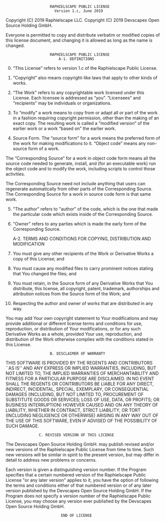                         RAPHIELSCAPE PUBLIC LICENSE
                          Version 1.c, June 2019

 Copyright (C) 2019 Raphielscape LLC.
 Copyright (C) 2019 Devscapes Open Source Holding GmbH.

  Everyone is permitted to copy and distribute verbatim or modified
 copies of this license document, and changing it is allowed as long
 as the name is changed.

                        RAPHIELSCAPE PUBLIC LICENSE
                            A-1. DEFINITIONS

0. “This License” refers to version 1.c of the Raphielscape Public License.

1. “Copyright” also means copyright-like laws that apply to other kinds of works.

2. “The Work" refers to any copyrightable work licensed under this License. Each licensee is addressed as “you”.
   “Licensees” and “recipients” may be individuals or organizations.

3. To “modify” a work means to copy from or adapt all or part of the work in a fashion requiring copyright permission,
   other than the making of an exact copy. The resulting work is called a “modified version” of the earlier work
   or a work “based on” the earlier work.

4. Source Form. The “source form” for a work means the preferred form of the work for making modifications to it.
   “Object code” means any non-source form of a work.

  The “Corresponding Source” for a work in object code form means all the source code needed to generate, install, and
  (for an executable work) run the object code and to modify the work, including scripts to control those activities.

  The Corresponding Source need not include anything that users can regenerate automatically from other parts of the Corresponding Source.
  The Corresponding Source for a work in source code form is that same work.

5. "The author" refers to "author" of the code, which is the one that made the particular code which exists inside of
   the Corresponding Source.

6. "Owner" refers to any parties which is made the early form of the Corresponding Source.

     A-2. TERMS AND CONDITIONS FOR COPYING, DISTRIBUTION AND MODIFICATION

0. You must give any other recipients of the Work or Derivative Works a copy of this License; and

1. You must cause any modified files to carry prominent notices stating that You changed the files; and

2. You must retain, in the Source form of any Derivative Works that You distribute,
   this license, all copyright, patent, trademark, authorships and attribution notices
   from the Source form of the Work; and

3. Respecting the author and owner of works that are distributed in any way.

 You may add Your own copyright statement to Your modifications and may provide
additional or different license terms and conditions for use, reproduction,
or distribution of Your modifications, or for any such Derivative Works as a whole,
provided Your use, reproduction, and distribution of the Work otherwise complies
with the conditions stated in this License.

                        B. DISCLAIMER OF WARRANTY

  THIS SOFTWARE IS PROVIDED BY THE REGENTS AND CONTRIBUTORS ``AS IS'' AND ANY EXPRESS OR
IMPLIED WARRANTIES, INCLUDING, BUT NOT LIMITED TO, THE IMPLIED WARRANTIES OF MERCHANTABILITY AND
FITNESS FOR A PARTICULAR PURPOSE ARE DISCLAIMED. IN NO EVENT SHALL THE REGENTS OR CONTRIBUTORS
BE LIABLE FOR ANY DIRECT, INDIRECT, INCIDENTAL, SPECIAL, EXEMPLARY, OR CONSEQUENTIAL DAMAGES
(INCLUDING, BUT NOT LIMITED TO, PROCUREMENT OF SUBSTITUTE GOODS OR SERVICES; LOSS OF USE, DATA,
OR PROFITS; OR BUSINESS INTERRUPTION) HOWEVER CAUSED AND ON ANY THEORY OF LIABILITY, WHETHER IN
CONTRACT, STRICT LIABILITY, OR TORT (INCLUDING NEGLIGENCE OR OTHERWISE) ARISING IN ANY WAY OUT
OF THE USE OF THIS SOFTWARE, EVEN IF ADVISED OF THE POSSIBILITY OF SUCH DAMAGE.


                   C. REVISED VERSION OF THIS LICENSE

  The Devscapes Open Source Holding GmbH. may publish revised and/or new versions of the
Raphielscape Public License from time to time.  Such new versions will be similar in spirit
to the present version, but may differ in detail to address new problems or concerns.

  Each version is given a distinguishing version number.  If the Program specifies that a
certain numbered version of the Raphielscape Public License "or any later version" applies to it,
you have the option of following the terms and conditions either of that numbered version or of
any later version published by the Devscapes Open Source Holding GmbH.  If the Program does not specify a
version number of the Raphielscape Public License, you may choose any version ever published
by the Devscapes Open Source Holding GmbH.

                             END OF LICENSE